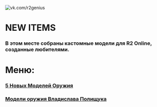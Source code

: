 ![vk.com/r2genius](logo.png)

# NEW ITEMS

### В этом месте собраны кастомные модели для R2 Online, созданные любителями.

# Меню: 

### [5 Новых Моделей Оружия](5%20Новых%20Моделей%20Оружия/)

### [Модели оружия Владислава Полищука](Модели%20оружия%20Владислава%20Полищука/)





